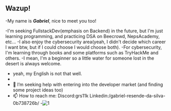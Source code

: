 ## Wazup!
-My name is _**Gabriel**_, nice to meet you too!

-I'm seeking FullstackDev(emphasis on Backend) in the future, but I'm just learning programming, and practicing DSA on Beecrowd, NepsAcademy, etc...
-I also enjoy the cybersecurity area(yeah, I didn't decide which career I want btw, but if I could choose I would choose both).
-For cybersecurity, I'm learning through books and some platforms such as TryHackMe and others.
-I mean, I'm a beginner so a little water for someone lost in the desert is always welcome.
- yeah, my English is not that well.
-
- 🤔 I’m seeking help with entering into the developer market (and finding some project ideas too)
- 📫 How to reach me:
  Discord:grs11k
  Linkedin:/gabriel-resende-da-silva-0b738726b/
-![1](https://media1.tenor.com/m/UPVOb9kg6SQAAAAd/anime-bleach.gif)

